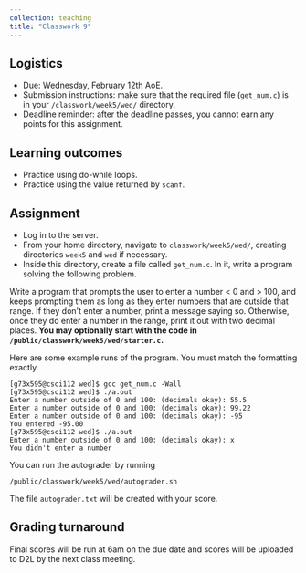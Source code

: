 ```yaml
---
collection: teaching
title: "Classwork 9"
---
```


## Logistics
* Due: Wednesday, February 12th AoE.
* Submission instructions: make sure that the required file (`get_num.c`) is in your
	`/classwork/week5/wed/` directory.
* Deadline reminder: after the deadline passes, you cannot earn any points for
	this assignment.

## Learning outcomes
* Practice using do-while loops.
* Practice using the value returned by `scanf`.

## Assignment

* Log in to the server.
* From your home directory, navigate to `classwork/week5/wed/`, creating directories `week5` and `wed` if necessary.
* Inside this directory, create a file called `get_num.c`. In it, write a
	program solving the following problem.

Write a program that prompts the user to enter a number < 0 and > 100, and
keeps prompting them as long as they enter numbers that are outside that range.
If they don't enter a number, print a message saying so. Otherwise, once they
do enter a number in the range, print it out with two decimal places. **You may
optionally start with the code in `/public/classwork/week5/wed/starter.c`.**

Here are some example runs of the program. You must match the formatting
exactly.

```
[g73x595@csci112 wed]$ gcc get_num.c -Wall
[g73x595@csci112 wed]$ ./a.out
Enter a number outside of 0 and 100: (decimals okay): 55.5
Enter a number outside of 0 and 100: (decimals okay): 99.22
Enter a number outside of 0 and 100: (decimals okay): -95
You entered -95.00
[g73x595@csci112 wed]$ ./a.out
Enter a number outside of 0 and 100: (decimals okay): x
You didn't enter a number
```

You can run the autograder by running
```
/public/classwork/week5/wed/autograder.sh
```

The file `autograder.txt` will be created with your score.

## Grading turnaround
Final scores will be run at 6am on the due date and scores will be
uploaded to D2L by the next class meeting.
